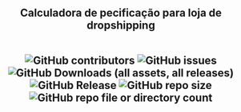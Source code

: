 <h2 align="center">Calculadora de pecificação para loja de dropshipping


<p align="center"><br>
<img alt="GitHub contributors" src="https://img.shields.io/github/contributors/alanmugiwara/calculadora_de_precificacao">
<img alt="GitHub issues" src="https://img.shields.io/github/issues/alanmugiwara/calculadora_de_precificacao">
<img alt="GitHub Downloads (all assets, all releases)" src="https://img.shields.io/github/downloads/alanmugiwara/calculadora_de_precificacao/total">
<img alt="GitHub Release" src="https://img.shields.io/github/v/release/alanmugiwara/calculadora_de_precificacao">
<img alt="GitHub repo size" src="https://img.shields.io/github/repo-size/alanmugiwara/calculadora_de_precificacao">
<img alt="GitHub repo file or directory count" src="https://img.shields.io/github/directory-file-count/alanmugiwara/calculadora_de_precificacao">
